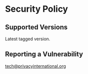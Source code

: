 # Security Policy

## Supported Versions

Latest tagged version.

## Reporting a Vulnerability

[tech@privacyinternational.org](mailto:tech@privacyinternational.org)

